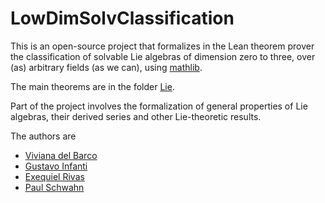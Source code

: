 # LowDimSolvClassification

This is an open-source project that formalizes in the Lean theorem prover the classification of solvable Lie algebras of dimension zero to three, over (as) arbitrary fields (as we can), using [mathlib](https://github.com/leanprover-community/mathlib4).

The main theorems are in the folder [Lie](Lie).

Part of the project involves the formalization of general properties of Lie algebras, their derived series and other Lie-theoretic results.

The authors are

- [Viviana del Barco](https://github.com/vdelbarc)
- [Gustavo Infanti](https://github.com/GuQOliveira)
- [Exequiel Rivas](https://github.com/erivas)
- [Paul Schwahn](https://github.com/PSchwahn)



